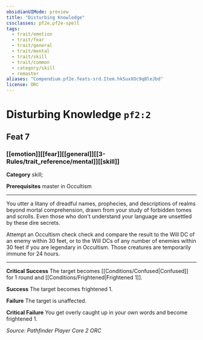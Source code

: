 ```yaml
---
obsidianUIMode: preview
title: "Disturbing Knowledge"
cssclasses: pf2e,pf2e-spell
tags:
  - trait/emotion
  - trait/fear
  - trait/general
  - trait/mental
  - trait/skill
  - trait/common
  - category/skill
  - remaster
aliases: "Compendium.pf2e.feats-srd.Item.hkSuxXOc9qBleJbd"
license: ORC
---
```

# Disturbing Knowledge `pf2:2`
## Feat 7
### [[emotion]][[fear]][[general]][[3-Rules/trait_reference/mental]][[skill]]

**Category** skill; 



**Prerequisites** master in Occultism
* * *
You utter a litany of dreadful names, prophecies, and descriptions of realms beyond mortal comprehension, drawn from your study of forbidden tomes and scrolls. Even those who don't understand your language are unsettled by these dire secrets.

Attempt an Occultism check check and compare the result to the Will DC of an enemy within 30 feet, or to the Will DCs of any number of enemies within 30 feet if you are legendary in Occultism. Those creatures are temporarily immune for 24 hours.

* * *

**Critical Success** The target becomes [[Conditions/Confused|Confused]] for 1 round and [[Conditions/Frightened|Frightened 1]].

**Success** The target becomes frightened 1.

**Failure** The target is unaffected.

**Critical Failure** You get overly caught up in your own words and become frightened 1.

*Source: Pathfinder Player Core 2*
*ORC*